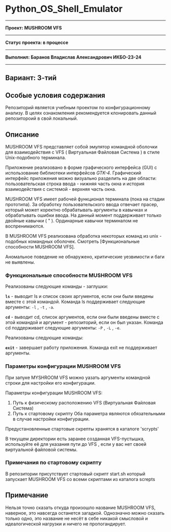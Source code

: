 # Python_OS_Shell_Emulator

---

**Проект: MUSHROOM VFS**

---

**Статус проекта: в процессе**

---

**Выполнил: Баранов Владислав Александрович ИКБО-23-24**

---
**Вариант: 3-тий**
---

## Особые условия содержания

Репозиторий является учебным проектом по конфигурационному анализу. В целях ознакомления рекомендуется клонировать данный репозитороий в свой локальный.

## Описание

MUSHROOM VFS представляет собой эмулятор командной оболочки для взаимодействия с VFS ( Виртуальная Файловая Система ) в стиле Unix-подобного терминала.

Приложение реализовано в форме графического интерфейса (GUI) с использование библиотеки интерфейсов *GTK-4*. Графический интерфейс приложения можно визуально разделить на две области: пользовательская строка ввода - нижняя часть окна и история взаимодействия с системой - верхняя часть окна.

MUSHROOM VFS имеет рабочей функционал терминала (пока на стадии прототипа). За обработку пользовательского ввода отвечает прасер, который может коректно обрабатывать аргументы в кавычках и обрабатывать ошибки ввода. На данный момент поддерживает только двойные кавычки  ( " ). Ординарные кавычки терминалом не воспренимаются.

В MUSHROOM VFS реализована обработка некоторых команд из unix - подобных командных оболочек. Смотреть [Функциональные способности MUSHROOM VFS]. 

Аномальное поведение не обнаружено, критические уезвимости и баги не выявлены.

### Функциональные способности MUSHROOM VFS

Реализованы следующие команды - заглушки:

**`ls`** - выводит ls и список своих аргументов, если они были введены вместе с этой командой.
Команда ls поддерживает следующие аргументы: `-l` , `-t` , `-a`.

**`cd`** - выводит cd, список аргументов, если они были введены вместе с этой командой и аргумент - репозиторий, если он был указан.
Команда cd поддерживает следующие аргументы: `-P` , `-L` , `-e`.

Реализованы следующие команды:

**`exit`** - завершает работу приложения.
Команда exit не поддерживает аргументы.

### Параметры конфигурации MUSHROOM VFS

При запуке MYSHROOM VFS можно уазать аргументы командной строки для настройки его конфигурации.

Параметры конфигурации MUSHROOM VFS:
1. Путь к физическому расположению VFS (Виртуальная Файловая Система)
2. Путь к стартовому скрипту
Оба параметра являются обязательными в случае настройки конфигурации. 

Предустановленные стартовые скрепты хранятся в каталоге 'scrypts'

В текущем директории есть заранее созданная VFS-пустышка, используйте её для указания пути до VFS , если у вас нет своей виртуальной файловой системы.

### Примечания по стартовому скрипту

В репозитории присутствует стартовый скрипт start.sh который запускает MUSHROOM VFS со всеми скриптами из каталога screpts 

## Примечание
Нельзя точно сказать откуда произошло название MUSHROOM VFS, наверное, это навсегда останется загадкой. Однозначно можно сказать только одно, это название не несёт в себе никакой смысловой и идеалогической нагрузки и ничего не пропогандирует.
